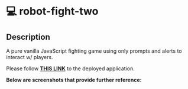 # 💻 robot-fight-two

## Description
A pure vanilla JavaScript fighting game using only prompts and alerts to interact w/ players.

Please follow **[THIS LINK](https://willdarkins.github.io/robot-fight-two/)** to the deployed application.

<b>Below are screenshots that provide further reference:<b>

<br>
